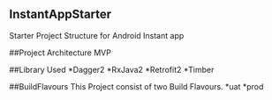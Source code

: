 ## InstantAppStarter
Starter Project Structure  for Android Instant app

##Project Architecture
MVP

##Library Used
*Dagger2
*RxJava2
*Retrofit2
*Timber

##BuildFlavours
This Project consist of two Build Flavours.
*uat
*prod


